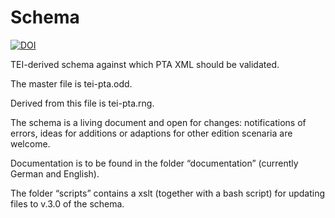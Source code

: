 # Schema
[![DOI](https://zenodo.org/badge/DOI/10.5281/zenodo.3737666.svg)](https://doi.org/10.5281/zenodo.3737666)

TEI-derived schema against which PTA XML should be validated.

The master file is tei-pta.odd.

Derived from this file is tei-pta.rng.

The schema is a living document and open for changes: notifications of errors, ideas for additions or adaptions for other edition scenaria are welcome.

Documentation is to be found in the folder “documentation” (currently German and English).

The folder “scripts” contains a xslt (together with a bash script) for updating files to v.3.0 of the schema.
